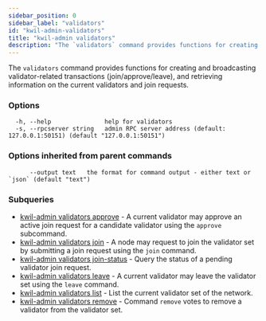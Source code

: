 ```yaml
---
sidebar_position: 0
sidebar_label: "validators"
id: "kwil-admin-validators"
title: "kwil-admin validators"
description: "The `validators` command provides functions for creating and broadcasting validator-related transactions."
---
```


The `validators` command provides functions for creating and broadcasting validator-related transactions (join/approve/leave), and retrieving information on the current validators and join requests.

### Options

```
  -h, --help               help for validators
  -s, --rpcserver string   admin RPC server address (default: 127.0.0.1:50151) (default "127.0.0.1:50151")
```

### Options inherited from parent commands

```
      --output text   the format for command output - either text or `json` (default "text")
```

### Subqueries

* [kwil-admin validators approve](./approve)	 - A current validator may approve an active join request for a candidate validator using the `approve` subcommand.
* [kwil-admin validators join](./join)	 - A node may request to join the validator set by submitting a join request using the `join` command.
* [kwil-admin validators join-status](./join-status)	 - Query the status of a pending validator join request.
* [kwil-admin validators leave](./leave)	 - A current validator may leave the validator set using the `leave` command.
* [kwil-admin validators list](./list)	 - List the current validator set of the network.
* [kwil-admin validators remove](./remove)	 - Command `remove` votes to remove a validator from the validator set.

